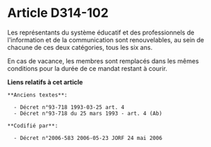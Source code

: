 # Article D314-102

Les représentants du système éducatif et des professionnels de l'information et de la communication sont renouvelables, au
sein de chacune de ces deux catégories, tous les six ans.

En cas de vacance, les membres sont remplacés dans les mêmes conditions pour la durée de ce mandat restant à courir.

**Liens relatifs à cet article**

	**Anciens textes**:

	  - Décret n°93-718 1993-03-25 art. 4
	  - Décret n°93-718 du 25 mars 1993 - art. 4 (Ab)

	**Codifié par**:

	  - Décret n°2006-583 2006-05-23 JORF 24 mai 2006
